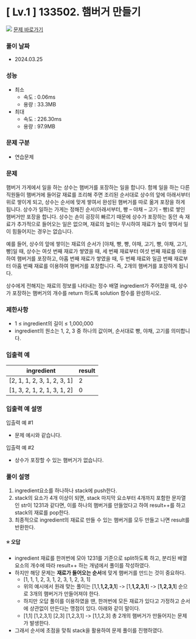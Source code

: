# [ Lv.1 ] 133502. 햄버거 만들기

<img src="https://img.shields.io/badge/JavaScript-orange?style=flat&logo=javascript&logoColor=auto"/> [문제 바로가기](https://school.programmers.co.kr/learn/courses/30/lessons/133502)

### 풀이 날짜

- 2024.03.25

### 성능

- 최소
  - 속도 : 0.06ms
  - 용량 : 33.3MB
- 최대
  - 속도 : 226.30ms
  - 용량 : 97.9MB

### 문제 구분

- 연습문제

### 문제

햄버거 가게에서 일을 하는 상수는 햄버거를 포장하는 일을 합니다. 함께 일을 하는 다른 직원들이 햄버거에 들어갈 재료를 조리해 주면 조리된 순서대로 상수의 앞에 아래서부터 위로 쌓이게 되고, 상수는 순서에 맞게 쌓여서 완성된 햄버거를 따로 옮겨 포장을 하게 됩니다. 상수가 일하는 가게는 정해진 순서(아래서부터, 빵 – 야채 – 고기 - 빵)로 쌓인 햄버거만 포장을 합니다. 상수는 손이 굉장히 빠르기 때문에 상수가 포장하는 동안 속 재료가 추가적으로 들어오는 일은 없으며, 재료의 높이는 무시하여 재료가 높이 쌓여서 일이 힘들어지는 경우는 없습니다.

예를 들어, 상수의 앞에 쌓이는 재료의 순서가 [야채, 빵, 빵, 야채, 고기, 빵, 야채, 고기, 빵]일 때, 상수는 여섯 번째 재료가 쌓였을 때, 세 번째 재료부터 여섯 번째 재료를 이용하여 햄버거를 포장하고, 아홉 번째 재료가 쌓였을 때, 두 번째 재료와 일곱 번째 재료부터 아홉 번째 재료를 이용하여 햄버거를 포장합니다. 즉, 2개의 햄버거를 포장하게 됩니다.

상수에게 전해지는 재료의 정보를 나타내는 정수 배열 ingredient가 주어졌을 때, 상수가 포장하는 햄버거의 개수를 return 하도록 solution 함수를 완성하시오.

### 제한사항

- 1 ≤ ingredient의 길이 ≤ 1,000,000
- ingredient의 원소는 1, 2, 3 중 하나의 값이며, 순서대로 빵, 야채, 고기를 의미합니다.

### 입출력 예

| ingredient                  | result |
| --------------------------- | ------ |
| [2, 1, 1, 2, 3, 1, 2, 3, 1] | 2      |
| [1, 3, 2, 1, 2, 1, 3, 1, 2] | 0      |

### 입출력 예 설명

입출력 예 #1

- 문제 예시와 같습니다.

입출력 예 #2

- 상수가 포장할 수 있는 햄버거가 없습니다.

### 풀이 설명

1. ingredient요소를 하나하나 stack에 push한다.
2. stack의 요소가 4개 이상이 되면, stack 마지막 요소부터 4개까지 포함한 문자열인 str이 1231과 같다면, 이를 하나의 햄버거를 만들었다고 하여 result++를 하고 stack의 재료를 pop한다.
3. 최종적으로 ingredient의 재료로 만들 수 있는 햄버거를 모두 만들고 나면 result를 반환한다.

#### ⭐ 오답

- ingredient 재료를 한꺼번에 모아 1231를 기준으로 split하도록 하고, 분리된 배열 요소의 개수에 따라 result++ 하는 개념에서 풀이를 작성하였다.
- 하지만 해당 문제는 **재료가 들어오는 순서**에 맞게 햄버거를 만드는 것이 중요하다.
  - [1, 1, 1, 2, 3, 1, 2, 3, 1, 2, 3, 1]
  - 위의 예시에서 원래 맞는 풀이는 [1,1,**1,2,3,1**] -> [1,**1,2,3,1**] -> [**1,2,3,1**] 순으로 3개의 햄버거가 만들어져야 한다.
  - 하지만 오답 풀이를 이용하였을 땐, 한꺼번에 모든 재료가 있다고 가정하고 순서에 상관없이 만든다는 맹점이 있다. 아래와 같이 말이다.
  - [1,1] [1,2,3,1] [2,3] [1,2,3,1] -> [1,1,2,3] 총 2개의 햄버거가 만들어지는 문제가 발생한다.
- 그래서 순서에 초점을 맞춰 stack을 활용하여 문제 풀이를 진행하였다.
